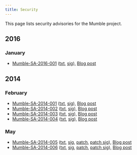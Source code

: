 ```yaml
---
title: Security
---
```


This page lists security advisories for the Mumble project.

## 2016
### January

- [Mumble-SA-2016-001](/security/mumble-sa-2016-001/) ([txt](Mumble-SA-2016-001.txt), [sig](Mumble-SA-2016-001.txt.sig)), [Blog post](/blog/mumble-1.2.13/)

## 2014
### February

- [Mumble-SA-2014-001](/security/mumble-sa-2014-001/) ([txt](Mumble-SA-2014-001.txt), [sig](Mumble-SA-2014-001.txt.sig)), [Blog post](/blog/mumble-1.2.5/)
- [Mumble-SA-2014-002](/security/mumble-sa-2014-002/) ([txt](Mumble-SA-2014-002.txt), [sig](Mumble-SA-2014-002.txt.sig)), [Blog post](/blog/mumble-1.2.5/)
- [Mumble-SA-2014-003](/security/mumble-sa-2014-003/) ([txt](Mumble-SA-2014-003.txt), [sig](Mumble-SA-2014-003.txt.sig)), [Blog post](/blog/mumble-for-ios-1.2.3/)
- [Mumble-SA-2014-004](/security/mumble-sa-2014-004/) ([txt](Mumble-SA-2014-004.txt), [sig](Mumble-SA-2014-004.txt.sig)), [Blog post](/blog/mumble-for-ios-1.2.3/)

### May

- [Mumble-SA-2014-005](/security/mumble-sa-2014-005/) ([txt](Mumble-SA-2014-005.txt), [sig](Mumble-SA-2014-005.txt.sig), [patch](Mumble-SA-2014-005.patch), [patch sig](Mumble-SA-2014-005.patch.sig)), [Blog post](/blog/mumble-1.2.6/)
- [Mumble-SA-2014-006](/security/mumble-sa-2014-006/) ([txt](Mumble-SA-2014-006.txt), [sig](Mumble-SA-2014-006.txt.sig), [patch](Mumble-SA-2014-006.patch), [patch sig](Mumble-SA-2014-006.patch.sig)), [Blog post](/blog/mumble-1.2.6/)

